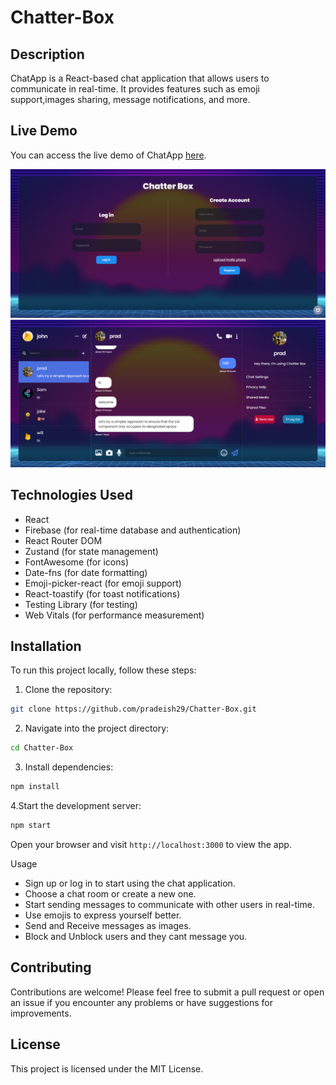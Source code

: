 # Chatter-Box
## Description
ChatApp is a React-based chat application that allows users to communicate in real-time. It provides features such as emoji support,images sharing, message notifications, and more.

## Live Demo
You can access the live demo of ChatApp [here](https://pradeish29.github.io/Chatter-Box).

<img src="https://github.com/pradeish29/Chatter-Box/raw/main/Screenshot%202024-05-26%20132927.png" alt="Screenshot 1" width="700">
<img src="https://github.com/pradeish29/Chatter-Box/raw/main/Screenshot%202024-05-26%20132522.png" alt="Screenshot 2" width="700">


## Technologies Used
- React
- Firebase (for real-time database and authentication)
- React Router DOM
- Zustand (for state management)
- FontAwesome (for icons)
- Date-fns (for date formatting)
- Emoji-picker-react (for emoji support)
- React-toastify (for toast notifications)
- Testing Library (for testing)
- Web Vitals (for performance measurement)

## Installation
To run this project locally, follow these steps:

1. Clone the repository:

```bash
git clone https://github.com/pradeish29/Chatter-Box.git
```
2. Navigate into the project directory:

```bash
cd Chatter-Box
```
3. Install dependencies:

```bash
npm install
```
4.Start the development server:

```bash
npm start
```
Open your browser and visit `http://localhost:3000` to view the app.

Usage
- Sign up or log in to start using the chat application.
- Choose a chat room or create a new one.
- Start sending messages to communicate with other users in real-time.
- Use emojis to express yourself better.
- Send and Receive messages as images.
- Block and Unblock users and they cant message you.

## Contributing
Contributions are welcome! Please feel free to submit a pull request or open an issue if you encounter any problems or have suggestions for improvements.

## License
This project is licensed under the MIT License.
